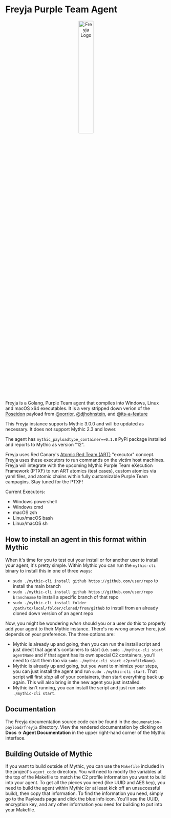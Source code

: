 # Freyja Purple Team Agent

<p align="center">
  <img alt="Freyja Logo" src="documentation-payload/freyja/freyja.svg" height="30%" width="30%">
</p>

Freyja is a Golang, Purple Team agent that compiles into Windows, Linux and macOS x64 executables.  It is a very stripped down verion of the [Poseidon](https://github.com/MythicAgents/poseidon) payload from [@xorrior](https://github.com/xorrior), [@djhohnstein](https://github.com/djhohnstein), and [@its-a-feature](https://github.com/its-a-feature)

This Freyja instance supports Mythic 3.0.0 and will be updated as necessary.
It does not support Mythic 2.3 and lower.

The agent has `mythic_payloadtype_container==0.1.8` PyPi package installed and reports to Mythic as version "12".

Freyja uses Red Canary's [Atomic Red Team (ART)](https://github.com/redcanaryco/atomic-red-team) "executor" concept.  Freyja uses these executors to run commands on the victim host machines.  Freyja will integrate with the upcoming Mythic Purple Team eXecution Framework (PTXF) to run ART atomics (test cases), custom atomics via yaml files, and atomic chains within fully customizable Purple Team campagins.  Stay tuned for the PTXF!

Current Executors:
- Windows powershell
- Windows cmd
- macOS zsh
- Linux/macOS bash
- Linux/macOS sh

## How to install an agent in this format within Mythic

When it's time for you to test out your install or for another user to install your agent, it's pretty simple. Within Mythic you can run the `mythic-cli` binary to install this in one of three ways:

* `sudo ./mythic-cli install github https://github.com/user/repo` to install the main branch
* `sudo ./mythic-cli install github https://github.com/user/repo branchname` to install a specific branch of that repo
* `sudo ./mythic-cli install folder /path/to/local/folder/cloned/from/github` to install from an already cloned down version of an agent repo

Now, you might be wondering _when_ should you or a user do this to properly add your agent to their Mythic instance. There's no wrong answer here, just depends on your preference. The three options are:

* Mythic is already up and going, then you can run the install script and just direct that agent's containers to start (i.e. `sudo ./mythic-cli start agentName` and if that agent has its own special C2 containers, you'll need to start them too via `sudo ./mythic-cli start c2profileName`).
* Mythic is already up and going, but you want to minimize your steps, you can just install the agent and run `sudo ./mythic-cli start`. That script will first _stop_ all of your containers, then start everything back up again. This will also bring in the new agent you just installed.
* Mythic isn't running, you can install the script and just run `sudo ./mythic-cli start`. 

## Documentation

The Freyja documentation source code can be found in the `documenation-payload/freyja` directory.
View the rendered documentation by clicking on **Docs -> Agent Documentation** in the upper right-hand corner of the Mythic
interface. 

## Building Outside of Mythic

If you want to build outside of Mythic, you can use the `Makefile` included in the project's `agent_code` directory. You will need to modify the variables at the top of the Makefile to match the C2 profile information you want to build into your agent. To get all the pieces you need (like UUID and AES key), you need to build the agent within Mythic (or at least kick off an unsuccessful build), then copy that information. To find the information you need, simply go to the Payloads page and click the blue info icon. You'll see the UUID, encryption key, and any other information you need for building to put into your Makefile.
